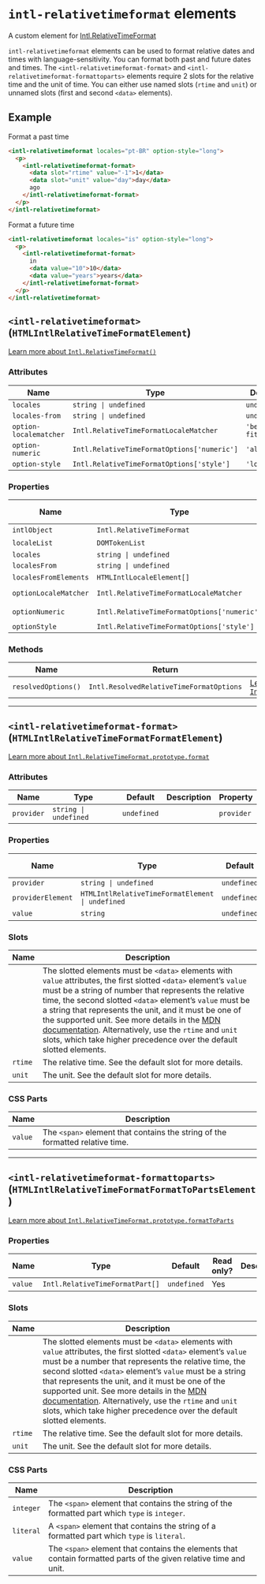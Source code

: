 # `intl-relativetimeformat` elements

A custom element for [Intl.RelativeTimeFormat](https://developer.mozilla.org/en-US/docs/Web/JavaScript/Reference/Global_Objects/Intl/RelativeTimeFormat)

`intl-relativetimeformat` elements can be used to format relative dates and
times with language-sensitivity. You can format both past and future dates
and times. The `<intl-relativetimeformat-format>` and
`<intl-relativetimeformat-formattoparts>` elements require 2 slots for the
relative time and the unit of time. You can either use named slots (`rtime`
and `unit`) or unnamed slots (first and second `<data>` elements).

## Example

Format a past time

```html
<intl-relativetimeformat locales="pt-BR" option-style="long">
  <p>
    <intl-relativetimeformat-format>
      <data slot="rtime" value="-1">1</data>
      <data slot="unit" value="day">day</data>
      ago
    </intl-relativetimeformat-format>
  </p>
</intl-relativetimeformat>
```

Format a future time

```html
<intl-relativetimeformat locales="is" option-style="long">
  <p>
    <intl-relativetimeformat-format>
      in
      <data value="10">10</data>
      <data value="years">years</data>
    </intl-relativetimeformat-format>
  </p>
</intl-relativetimeformat>
```

## `<intl-relativetimeformat>` (`HTMLIntlRelativeTimeFormatElement`)

[Learn more about `Intl.RelativeTimeFormat()`](http://developer.mozilla.org/en-US/docs/Web/JavaScript/Reference/Global_Objects/Intl/RelativeTimeFormat/RelativeTimeFormat)

### Attributes

| Name                   | Type                                        | Default      | Description | Property              |
| ---------------------- | ------------------------------------------- | ------------ | ----------- | --------------------- |
| `locales`              | `string \| undefined`                       | `undefined`  |             | `locales`             |
| `locales-from`         | `string \| undefined`                       | `undefined`  |             | `localesFrom`         |
| `option-localematcher` | `Intl.RelativeTimeFormatLocaleMatcher`      | `'best fit'` |             | `optionLocaleMatcher` |
| `option-numeric`       | `Intl.RelativeTimeFormatOptions['numeric']` | `'always'`   |             | `optionNumeric`       |
| `option-style`         | `Intl.RelativeTimeFormatOptions['style']`   | `'long'`     |             | `optionStyle`         |

### Properties

| Name                  | Type                                        | Default      | Read only? | Description | Attribute              |
| --------------------- | ------------------------------------------- | ------------ | ---------- | ----------- | ---------------------- |
| `intlObject`          | `Intl.RelativeTimeFormat`                   | `undefined`  | Yes        |             |                        |
| `localeList`          | `DOMTokenList`                              | `undefined`  | Yes        |             |                        |
| `locales`             | `string \| undefined`                       | `undefined`  |            |             | `locales`              |
| `localesFrom`         | `string \| undefined`                       | `undefined`  |            |             | `locales-from`         |
| `localesFromElements` | `HTMLIntlLocaleElement[]`                   | `undefined`  | Yes        |             |                        |
| `optionLocaleMatcher` | `Intl.RelativeTimeFormatLocaleMatcher`      | `'best fit'` |            |             | `option-localematcher` |
| `optionNumeric`       | `Intl.RelativeTimeFormatOptions['numeric']` | `'always'`   |            |             | `option-numeric`       |
| `optionStyle`         | `Intl.RelativeTimeFormatOptions['style']`   | `'long'`     |            |             | `option-style`         |

### Methods

| Name                | Return                                   | Description                                                                                                                                                                                       |
| ------------------- | ---------------------------------------- | ------------------------------------------------------------------------------------------------------------------------------------------------------------------------------------------------- |
| `resolvedOptions()` | `Intl.ResolvedRelativeTimeFormatOptions` | [Learn more about `Intl.RelativeTimeFormat.prototype.resolvedOptions()`](http://developer.mozilla.org/en-US/docs/Web/JavaScript/Reference/Global_Objects/Intl/RelativeTimeFormat/resolvedOptions) |

***

## `<intl-relativetimeformat-format>` (`HTMLIntlRelativeTimeFormatFormatElement`)

[Learn more about `Intl.RelativeTimeFormat.prototype.format`](http://developer.mozilla.org/en-US/docs/Web/JavaScript/Reference/Global_Objects/Intl/RelativeTimeFormat/format)

### Attributes

| Name       | Type                  | Default     | Description | Property   |
| ---------- | --------------------- | ----------- | ----------- | ---------- |
| `provider` | `string \| undefined` | `undefined` |             | `provider` |

### Properties

| Name              | Type                                             | Default     | Read only? | Description | Attribute  |
| ----------------- | ------------------------------------------------ | ----------- | ---------- | ----------- | ---------- |
| `provider`        | `string \| undefined`                            | `undefined` |            |             | `provider` |
| `providerElement` | `HTMLIntlRelativeTimeFormatElement \| undefined` | `undefined` | Yes        |             |            |
| `value`           | `string`                                         | `undefined` | Yes        |             |            |

### Slots

| Name    | Description                                                                                                                                                                                                                                                                                                                                                                                                                                                                                                                                                                                         |
| ------- | --------------------------------------------------------------------------------------------------------------------------------------------------------------------------------------------------------------------------------------------------------------------------------------------------------------------------------------------------------------------------------------------------------------------------------------------------------------------------------------------------------------------------------------------------------------------------------------------------- |
|         | The slotted elements must be `<data>` elements with `value` attributes, the first slotted `<data>` element’s `value` must be a string of number that represents the relative time, the second slotted `<data>` element’s `value` must be a string that represents the unit, and it must be one of the supported unit. See more details in the [MDN documentation](http://developer.mozilla.org/en-US/docs/Web/JavaScript/Reference/Global_Objects/Intl/RelativeTimeFormat/format). Alternatively, use the `rtime` and `unit` slots, which take higher precedence over the default slotted elements. |
| `rtime` | The relative time. See the default slot for more details.                                                                                                                                                                                                                                                                                                                                                                                                                                                                                                                                           |
| `unit`  | The unit. See the default slot for more details.                                                                                                                                                                                                                                                                                                                                                                                                                                                                                                                                                    |

### CSS Parts

| Name    | Description                                                                   |
| ------- | ----------------------------------------------------------------------------- |
| `value` | The `<span>` element that contains the string of the formatted relative time. |

***

## `<intl-relativetimeformat-formattoparts>` (`HTMLIntlRelativeTimeFormatFormatToPartsElement`)

[Learn more about `Intl.RelativeTimeFormat.prototype.formatToParts`](http://developer.mozilla.org/en-US/docs/Web/JavaScript/Reference/Global_Objects/Intl/RelativeTimeFormat/formatToParts)

### Properties

| Name    | Type                            | Default     | Read only? | Description | Attribute |
| ------- | ------------------------------- | ----------- | ---------- | ----------- | --------- |
| `value` | `Intl.RelativeTimeFormatPart[]` | `undefined` | Yes        |             |           |

### Slots

| Name    | Description                                                                                                                                                                                                                                                                                                                                                                                                                                                                                                                                                                               |
| ------- | ----------------------------------------------------------------------------------------------------------------------------------------------------------------------------------------------------------------------------------------------------------------------------------------------------------------------------------------------------------------------------------------------------------------------------------------------------------------------------------------------------------------------------------------------------------------------------------------- |
|         | The slotted elements must be `<data>` elements with `value` attributes, the first slotted `<data>` element’s `value` must be a number that represents the relative time, the second slotted `<data>` element’s `value` must be a string that represents the unit, and it must be one of the supported unit. See more details in the [MDN documentation](http://developer.mozilla.org/en-US/docs/Web/JavaScript/Reference/Global_Objects/Intl/RelativeTimeFormat/format). Alternatively, use the `rtime` and `unit` slots, which take higher precedence over the default slotted elements. |
| `rtime` | The relative time. See the default slot for more details.                                                                                                                                                                                                                                                                                                                                                                                                                                                                                                                                 |
| `unit`  | The unit. See the default slot for more details.                                                                                                                                                                                                                                                                                                                                                                                                                                                                                                                                          |

### CSS Parts

| Name      | Description                                                                                                       |
| --------- | ----------------------------------------------------------------------------------------------------------------- |
| `integer` | The `<span>` element that contains the string of the formatted part which `type` is `integer`.                    |
| `literal` | A `<span>` element that contains the string of a formatted part which `type` is `literal`.                        |
| `value`   | The `<span>` element that contains the elements that contain formatted parts of the given relative time and unit. |
